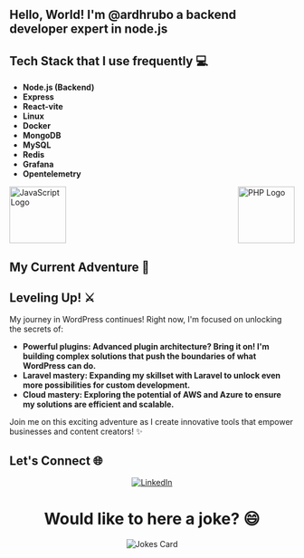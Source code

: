 ## Hello, World!  I'm @ardhrubo a backend developer expert in node.js



## Tech Stack that I use frequently  💻
- **Node.js (Backend)**
- **Express**
- **React-vite**
- **Linux**
- **Docker**
- **MongoDB**
- **MySQL**
- **Redis**
- **Grafana**
- **Opentelemetry**

<div style="display: flex; justify-content: space-between; align-items: center;">
 <img src="https://upload.wikimedia.org/wikipedia/commons/thumb/6/6a/JavaScript-logo.png/240px-JavaScript-logo.png" style="width: 100px; height: 100px; align-self: center;" alt="JavaScript Logo">
<img src="https://upload.wikimedia.org/wikipedia/commons/thumb/2/27/PHP-logo.svg/200px-PHP-logo.svg.png" style="width: 100px; height: 100px; align-self: center;" alt="PHP Logo">

</div>



## My Current Adventure 🌱
## Leveling Up! ⚔️

My journey in WordPress continues! Right now, I'm focused on unlocking the secrets of:

- **Powerful plugins: Advanced plugin architecture? Bring it on! I'm building complex solutions that push the boundaries of what WordPress can do.**
- **Laravel mastery: Expanding my skillset with Laravel to unlock even more possibilities for custom development.**
- **Cloud mastery: Exploring the potential of AWS and Azure to ensure my solutions are efficient and scalable.**
  
Join me on this exciting adventure as I create innovative tools that empower businesses and content creators! ✨

## Let's Connect 🌐

<p align="center">
  <a href="https://www.linkedin.com/in/ardhrubo/">
    <img src="https://upload.wikimedia.org/wikipedia/commons/8/81/LinkedIn_icon.svg" alt="LinkedIn" />
  </a>
</p>

<h1 align="center"> Would like to here a joke? 😄 </h1>
<p align="center">
<img src="https://readme-jokes.vercel.app/api" alt="Jokes Card" />
</p>



